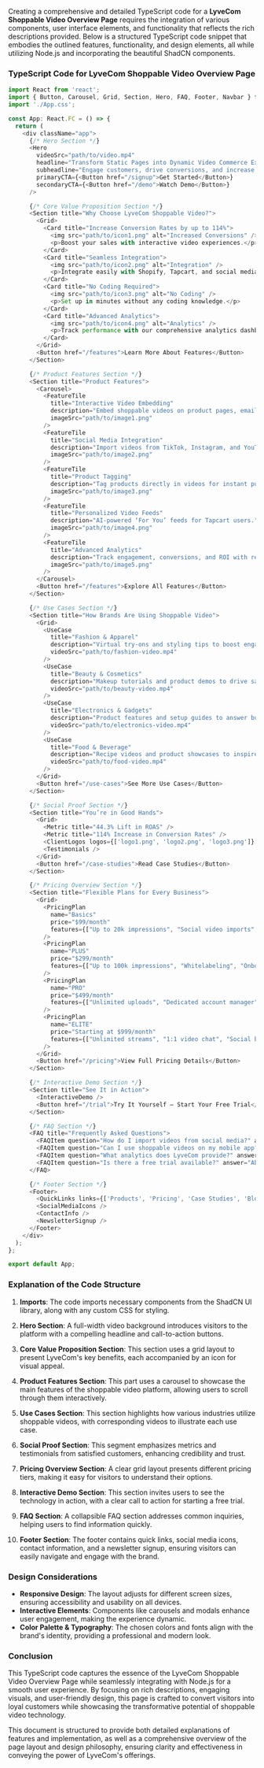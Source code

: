 Creating a comprehensive and detailed TypeScript code for a **LyveCom Shoppable Video Overview Page** requires the integration of various components, user interface elements, and functionality that reflects the rich descriptions provided. Below is a structured TypeScript code snippet that embodies the outlined features, functionality, and design elements, all while utilizing Node.js and incorporating the beautiful ShadCN components.

### TypeScript Code for LyveCom Shoppable Video Overview Page

```typescript
import React from 'react';
import { Button, Carousel, Grid, Section, Hero, FAQ, Footer, Navbar } from 'shadcn-ui';
import './App.css';

const App: React.FC = () => {
  return (
    <div className="app">
      {/* Hero Section */}
      <Hero
        videoSrc="path/to/video.mp4"
        headline="Transform Static Pages into Dynamic Video Commerce Experiences"
        subheadline="Engage customers, drive conversions, and increase ROI with LyveCom’s shoppable video platform."
        primaryCTA={<Button href="/signup">Get Started</Button>}
        secondaryCTA={<Button href="/demo">Watch Demo</Button>}
      />

      {/* Core Value Proposition Section */}
      <Section title="Why Choose LyveCom Shoppable Video?">
        <Grid>
          <Card title="Increase Conversion Rates by up to 114%">
            <img src="path/to/icon1.png" alt="Increased Conversions" />
            <p>Boost your sales with interactive video experiences.</p>
          </Card>
          <Card title="Seamless Integration">
            <img src="path/to/icon2.png" alt="Integration" />
            <p>Integrate easily with Shopify, Tapcart, and social media.</p>
          </Card>
          <Card title="No Coding Required">
            <img src="path/to/icon3.png" alt="No Coding" />
            <p>Set up in minutes without any coding knowledge.</p>
          </Card>
          <Card title="Advanced Analytics">
            <img src="path/to/icon4.png" alt="Analytics" />
            <p>Track performance with our comprehensive analytics dashboard.</p>
          </Card>
        </Grid>
        <Button href="/features">Learn More About Features</Button>
      </Section>

      {/* Product Features Section */}
      <Section title="Product Features">
        <Carousel>
          <FeatureTile
            title="Interactive Video Embedding"
            description="Embed shoppable videos on product pages, emails, and landing pages."
            imageSrc="path/to/image1.png"
          />
          <FeatureTile
            title="Social Media Integration"
            description="Import videos from TikTok, Instagram, and YouTube in seconds."
            imageSrc="path/to/image2.png"
          />
          <FeatureTile
            title="Product Tagging"
            description="Tag products directly in videos for instant purchases."
            imageSrc="path/to/image3.png"
          />
          <FeatureTile
            title="Personalized Video Feeds"
            description="AI-powered ‘For You’ feeds for Tapcart users."
            imageSrc="path/to/image4.png"
          />
          <FeatureTile
            title="Advanced Analytics"
            description="Track engagement, conversions, and ROI with real-time insights."
            imageSrc="path/to/image5.png"
          />
        </Carousel>
        <Button href="/features">Explore All Features</Button>
      </Section>

      {/* Use Cases Section */}
      <Section title="How Brands Are Using Shoppable Video">
        <Grid>
          <UseCase
            title="Fashion & Apparel"
            description="Virtual try-ons and styling tips to boost engagement."
            videoSrc="path/to/fashion-video.mp4"
          />
          <UseCase
            title="Beauty & Cosmetics"
            description="Makeup tutorials and product demos to drive sales."
            videoSrc="path/to/beauty-video.mp4"
          />
          <UseCase
            title="Electronics & Gadgets"
            description="Product features and setup guides to answer buyer questions."
            videoSrc="path/to/electronics-video.mp4"
          />
          <UseCase
            title="Food & Beverage"
            description="Recipe videos and product showcases to inspire purchases."
            videoSrc="path/to/food-video.mp4"
          />
        </Grid>
        <Button href="/use-cases">See More Use Cases</Button>
      </Section>

      {/* Social Proof Section */}
      <Section title="You’re in Good Hands">
        <Grid>
          <Metric title="44.3% Lift in ROAS" />
          <Metric title="114% Increase in Conversion Rates" />
          <ClientLogos logos={['logo1.png', 'logo2.png', 'logo3.png']} />
          <Testimonials />
        </Grid>
        <Button href="/case-studies">Read Case Studies</Button>
      </Section>

      {/* Pricing Overview Section */}
      <Section title="Flexible Plans for Every Business">
        <Grid>
          <PricingPlan
            name="Basics"
            price="$99/month"
            features={["Up to 20k impressions", "Social video imports", "Analytics"]}
          />
          <PricingPlan
            name="PLUS"
            price="$299/month"
            features={["Up to 100k impressions", "Whitelabeling", "Onboarding support"]}
          />
          <PricingPlan
            name="PRO"
            price="$499/month"
            features={["Unlimited uploads", "Dedicated account manager", "Livestreams"]}
          />
          <PricingPlan
            name="ELITE"
            price="Starting at $999/month"
            features={["Unlimited streams", "1:1 video chat", "Social broadcasting"]}
          />
        </Grid>
        <Button href="/pricing">View Full Pricing Details</Button>
      </Section>

      {/* Interactive Demo Section */}
      <Section title="See It in Action">
        <InteractiveDemo />
        <Button href="/trial">Try It Yourself – Start Your Free Trial</Button>
      </Section>

      {/* FAQ Section */}
      <FAQ title="Frequently Asked Questions">
        <FAQItem question="How do I import videos from social media?" answer="You can easily import videos from platforms like TikTok and Instagram through our dashboard." />
        <FAQItem question="Can I use shoppable videos on my mobile app?" answer="Yes, LyveCom supports mobile-friendly shoppable videos." />
        <FAQItem question="What analytics does LyveCom provide?" answer="We provide detailed insights on engagement, conversions, and ROI." />
        <FAQItem question="Is there a free trial available?" answer="Absolutely! We offer a free trial for all new users." />
      </FAQ>

      {/* Footer Section */}
      <Footer>
        <QuickLinks links={['Products', 'Pricing', 'Case Studies', 'Blog', 'Affiliates']} />
        <SocialMediaIcons />
        <ContactInfo />
        <NewsletterSignup />
      </Footer>
    </div>
  );
};

export default App;
```

### Explanation of the Code Structure

1. **Imports**: The code imports necessary components from the ShadCN UI library, along with any custom CSS for styling.
  
2. **Hero Section**: A full-width video background introduces visitors to the platform with a compelling headline and call-to-action buttons.

3. **Core Value Proposition Section**: This section uses a grid layout to present LyveCom's key benefits, each accompanied by an icon for visual appeal.

4. **Product Features Section**: This part uses a carousel to showcase the main features of the shoppable video platform, allowing users to scroll through them interactively.

5. **Use Cases Section**: This section highlights how various industries utilize shoppable videos, with corresponding videos to illustrate each use case.

6. **Social Proof Section**: This segment emphasizes metrics and testimonials from satisfied customers, enhancing credibility and trust.

7. **Pricing Overview Section**: A clear grid layout presents different pricing tiers, making it easy for visitors to understand their options.

8. **Interactive Demo Section**: This section invites users to see the technology in action, with a clear call to action for starting a free trial.

9. **FAQ Section**: A collapsible FAQ section addresses common inquiries, helping users to find information quickly.

10. **Footer Section**: The footer contains quick links, social media icons, contact information, and a newsletter signup, ensuring visitors can easily navigate and engage with the brand.

### Design Considerations

- **Responsive Design**: The layout adjusts for different screen sizes, ensuring accessibility and usability on all devices.
- **Interactive Elements**: Components like carousels and modals enhance user engagement, making the experience dynamic.
- **Color Palette & Typography**: The chosen colors and fonts align with the brand's identity, providing a professional and modern look.

### Conclusion

This TypeScript code captures the essence of the LyveCom Shoppable Video Overview Page while seamlessly integrating with Node.js for a smooth user experience. By focusing on rich descriptions, engaging visuals, and user-friendly design, this page is crafted to convert visitors into loyal customers while showcasing the transformative potential of shoppable video technology. 

This document is structured to provide both detailed explanations of features and implementation, as well as a comprehensive overview of the page layout and design philosophy, ensuring clarity and effectiveness in conveying the power of LyveCom's offerings.